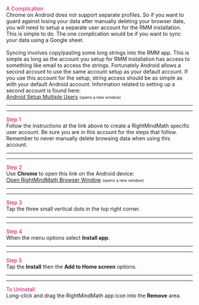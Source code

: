 <p><span style="background:#fff;color:#cc0052;">A Complication</span><br>Chrome on Android does not support separate profiles. So if you want to guard against losing your data after manually deleting your browser date, you will need to setup a separate user account for the RMM installation. This is simple to do. The one complication would be if you want to sync your data using a Google sheet. <br><br>Syncing involves copy/pasting some long strings into the RMM app. This is simple as long as the account you setup for RMM installation has access to something like email to access the strings. Fortunately Android allows a second account to use the same account setup as your default account. If you use this account for the setup, string access should be as simple as with your default Android account. Information related to setting up a second account is found here:<br><a target="_blank" href="https://support.google.com/android/answer/2865483?hl=en">Android Setup Multiple Users</a> <span style="font-size:75%;">(opens a new window)</span></p>

<hr><hr>

<p><span style="background:#fff;color:#cc0052;">Step 1</span><br>Follow the instructions at the link above to create a RightMindMath specific user account. Be sure you are in this account for the steps that follow. Remember to never manually delete browsing data when using this account.
</p>

<hr><hr>

<p><span style="background:#fff;color:#cc0052;">Step 2</span><br>Use <b>Chrome</b> to open this link on the Android device:<br>
 <a target="_blank" href="https://rightmindmath.com/app/rightmindmath_en_us.html">Open RightMindMath Browser Window</a> <span style="font-size:75%;">(opens a new window)</span>
</p>

<hr><hr>

<p><span style="background:#fff;color:#cc0052;">Step 3</span><br>Tap the three small vertical dots in the top right corner.</p>

<hr><hr>

<p><span style="background:#fff;color:#cc0052;">Step 4</span><br>When the menu options select <b>Install app</b>.</p>

<hr><hr>

<p><span style="background:#fff;color:#cc0052;">Step 5</span><br>Tap the <b>Install</b> then the <b>Add to Home screen</b> options.</p>

<hr><hr>

<p><span style="background:#fff;color:#cc0052;">To Uninstall</span><br>Long-click and drag the RightMindMath app icon into the <b>Remove</b> area.</p>
